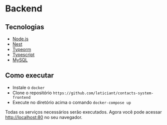 # Backend

## Tecnologias

- [Node.js](https://nodejs.org/)
- [Nest](https://nestjs.com/)
- [Typeorm](https://typeorm.io/#/)
- [Typescript](https://www.typescriptlang.org/)
- [MySQL](https://www.mysql.com/)

## Como executar

- Instale o `docker`
- Clone o repositório `https://github.com/leticiant/contacts-system-frontend`
- Execute no diretório acima o comando `docker-compose up`

Todas os serviços necessários serão executados.
Agora você pode acessar [http://localhost:80](http://localhost:80) no seu navegador.
